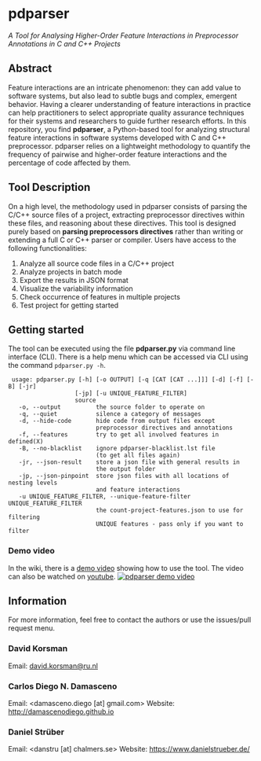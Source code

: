 # pdparser 

_A Tool for Analysing Higher-Order Feature Interactions in Preprocessor Annotations in C and C++ Projects_

## Abstract

Feature interactions are an intricate phenomenon: they can add value to software systems, but also lead to subtle bugs and complex, emergent behavior.
Having a clearer understanding of feature interactions in practice can help practitioners to select appropriate quality assurance techniques for their systems and researchers to guide further research efforts.
In this repository, you find **pdparser**, a Python-based tool for analyzing structural feature interactions in software systems developed with C and C++ preprocessor.
pdparser relies on a lightweight methodology to quantify the frequency of pairwise and higher-order feature interactions and the percentage of code affected by them.

## Tool Description

On a high level, the methodology used in pdparser consists of parsing the C/C++ source files of a project, extracting preprocessor directives within these files, and reasoning about these directives. 
This tool is designed purely based on **parsing preprocessors directives** rather than writing or extending a full C or C++ parser or compiler. 
Users have access to the following functionalities: 

1. Analyze all source code files in a C/C++ project
2. Analyze projects in batch mode
3. Export the results in JSON format
4. Visualize the variability information
5. Check occurrence of features in multiple projects
6. Test project for getting started

## Getting started

The tool can be executed using the file **pdparser.py** via command line interface (CLI).
There is a help menu which can be accessed via CLI using the command ``pdparser.py -h``. 

```
 usage: pdparser.py [-h] [-o OUTPUT] [-q [CAT [CAT ...]]] [-d] [-f] [-B] [-jr]
                   [-jp] [-u UNIQUE_FEATURE_FILTER]
                   source
   -o, --output          the source folder to operate on
   -q, --quiet           silence a category of messages
   -d, --hide-code       hide code from output files except 
                         preprocessor directives and annotations
   -f, --features        try to get all involved features in defined(X)
   -B, --no-blacklist    ignore pdparser-blacklist.lst file 
                         (to get all files again)
   -jr, --json-result    store a json file with general results in 
                         the output folder
   -jp, --json-pinpoint  store json files with all locations of nesting levels
                         and feature interactions
   -u UNIQUE_FEATURE_FILTER, --unique-feature-filter UNIQUE_FEATURE_FILTER
                         the count-project-features.json to use for filtering
                         UNIQUE features - pass only if you want to filter
```

### Demo video

In the wiki, there is a [demo video](https://github.com/dkorsman/pdparser/wiki/Demonstration-video) showing how to use the tool.
The video can also be watched on [youtube](https://www.youtube.com/watch?v=vrXnQ-hzkYE).
[![pdparser demo video](https://img.youtube.com/vi/vrXnQ-hzkYE/0.jpg)](https://www.youtube.com/watch?v=vrXnQ-hzkYE "pdparser - demo video")

## Information

For more information, feel free to contact the authors or use the issues/pull request menu.

### David Korsman
Email: <david.korsman@ru.nl>

### Carlos Diego N. Damasceno
Email: <damasceno.diego [at] gmail.com> 
Website: http://damascenodiego.github.io

### Daniel Strüber
Email: <danstru [at] chalmers.se>
Website: https://www.danielstrueber.de/
